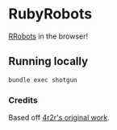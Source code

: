 # RubyRobots

[RRobots](http://rrobots.rubyforge.org/) in the browser!

## Running locally

```
bundle exec shotgun
```

### Credits

Based off [4r2r's original work](https://github.com/4r2r/opal-robots).
